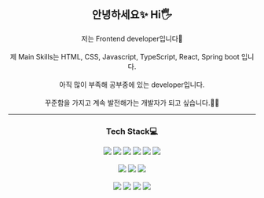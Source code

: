<h2 align="center">안녕하세요✨ Hi🖐</h2>
<p align="center">
  저는 Frontend developer입니다🙇‍ </br>
  </br>
  제 Main Skills는 HTML, CSS, Javascript, TypeScript, React, Spring boot 입니다. </br>
  </br>
  아직 많이 부족해 공부중에 있는 developer입니다. </br>
  </br>
  꾸준함을 가지고 계속 발전해가는 개발자가 되고 싶습니다.👩‍💻
</p>

<hr>

<h3 align="center">Tech Stack💻</h3>
<p align="center">
  <img src="https://img.shields.io/badge/-html-%23E34F26?style=flat-square&logo=html5&logoColor=white">
  <img src="https://img.shields.io/badge/-css-%231572B6?style=flat-square&logo=css3">
  <img src="https://img.shields.io/badge/-javascript-%23F7DF1E?style=flat-square&logo=JavaScript&logoColor=eee">
  <img src="https://img.shields.io/badge/-typescript-%233178C6?style=flat-square&logo=typescript&logoColor=white">
  <img src="https://img.shields.io/badge/-React-1687A7?style=flat-square&logo=React">
  <img src="https://img.shields.io/badge/-jQuery-B8B5FF?style=flat-square&logo=jQuery">
  <br>
  <br>
  <img src="https://img.shields.io/badge/-Python-BFCBA8?style=flat-square&logo=Python">
  <img src="https://img.shields.io/badge/-Node.js-%23F1CA89?style=flat-square&logo=Node.js" >
 <img src="https://img.shields.io/badge/-Java-%654ea3?style=flat-square&logo=Java" >
  <br>
  <br>
  <img src="https://img.shields.io/badge/-Notion-%23000000?style=flat-square&logo=Notion">
  <img src="https://img.shields.io/badge/-GitHub-DA7F8F?style=flat-square&logo=gitHub">
  <img src="https://img.shields.io/badge/-Git-04009A?style=flat-square&logo=git">
  <img src="https://img.shields.io/badge/-Slack-%234A154B?style=flat-square&logo=Slack">
</p>

